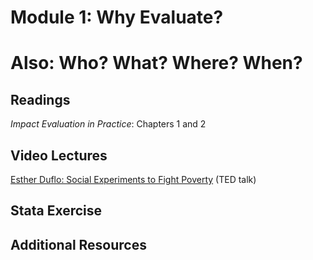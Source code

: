 # Module 1: Why Evaluate?  

# Also: Who? What? Where? When?

## Readings
_Impact Evaluation in Practice_: Chapters 1 and 2  

## Video Lectures  
[Esther Duflo:  Social Experiments to Fight Poverty](https://www.ted.com/talks/esther_duflo_social_experiments_to_fight_poverty?language=en) (TED talk)  

## Stata Exercise

## Additional Resources
